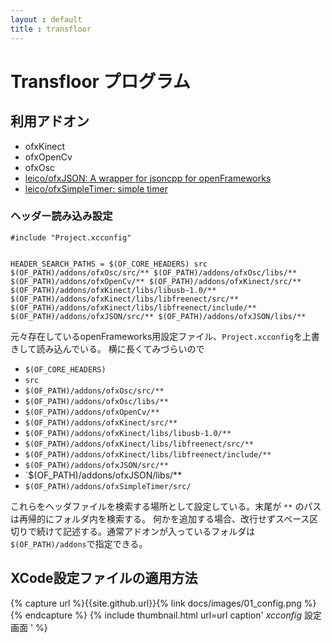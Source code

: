 ```yaml
---
layout : default
title : transfloor
---
```


# Transfloor プログラム

## 利用アドオン

* ofxKinect
* ofxOpenCv
* ofxOsc
* [leico/ofxJSON: A wrapper for jsoncpp for openFrameworks](https://github.com/leico/ofxJSON.git)
* [leico/ofxSimpleTimer: simple timer](https://github.com/leico/ofxSimpleTimer)

### ヘッダー読み込み設定

```xcconfig
#include "Project.xcconfig"


HEADER_SEARCH_PATHS = $(OF_CORE_HEADERS) src $(OF_PATH)/addons/ofxOsc/src/** $(OF_PATH)/addons/ofxOsc/libs/** $(OF_PATH)/addons/ofxOpenCv/** $(OF_PATH)/addons/ofxKinect/src/** $(OF_PATH)/addons/ofxKinect/libs/libusb-1.0/** $(OF_PATH)/addons/ofxKinect/libs/libfreenect/src/** $(OF_PATH)/addons/ofxKinect/libs/libfreenect/include/** $(OF_PATH)/addons/ofxJSON/src/** $(OF_PATH)/addons/ofxJSON/libs/**
```

元々存在しているopenFrameworks用設定ファイル、`Project.xcconfig`を上書きして読み込んでいる。
横に長くてみづらいので

* `$(OF_CORE_HEADERS)` 
* `src` 
* `$(OF_PATH)/addons/ofxOsc/src/**` 
* `$(OF_PATH)/addons/ofxOsc/libs/**`
* `$(OF_PATH)/addons/ofxOpenCv/**`
* `$(OF_PATH)/addons/ofxKinect/src/**`
* `$(OF_PATH)/addons/ofxKinect/libs/libusb-1.0/**`
* `$(OF_PATH)/addons/ofxKinect/libs/libfreenect/src/**`
* `$(OF_PATH)/addons/ofxKinect/libs/libfreenect/include/**`
* `$(OF_PATH)/addons/ofxJSON/src/**`
* `$(OF_PATH)/addons/ofxJSON/libs/**
* `$(OF_PATH)/addons/ofxSimpleTimer/src/`

これらをヘッダファイルを検索する場所として設定している。末尾が `**` のパスは再帰的にフォルダ内を検索する。
何かを追加する場合、改行せずスペース区切りで続けて記述する。通常アドオンが入っているフォルダは`$(OF_PATH)/addons`で指定できる。

## XCode設定ファイルの適用方法

{% capture url %}{{site.github.url}}{% link docs/images/01_config.png %}{% endcapture %}
{% include thumbnail.html url=url caption'
*xcconfig* 設定画面
' %}

